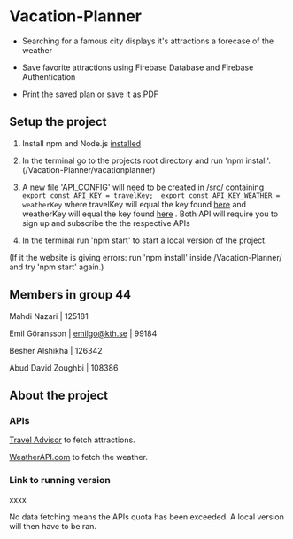 # Vacation-Planner

- Searching for a famous city displays it's attractions a forecase of the weather

- Save favorite attractions using Firebase Database and Firebase Authentication

- Print the saved plan or save it as PDF


## Setup the project

1. Install npm and Node.js [installed](https://docs.npmjs.com/downloading-and-installing-node-js-and-npm)

2. In the terminal go to the projects root directory and run 'npm install'. (/Vacation-Planner/vacationplanner)

4. A new file 'API_CONFIG' will need to be created in /src/ containing ```export const API_KEY = travelKey; 
export const API_KEY_WEATHER = weatherKey``` where travelKey will equal the key found [here](https://rapidapi.com/apidojo/api/travel-advisor) and weatherKey will equal the key found [here](https://rapidapi.com/weatherapi/api/weatherapi-com/pricing) . Both API will require you to sign up and subscribe the the respective APIs 

3. In the terminal run 'npm start' to start a local version of the project. 

(If it the website is giving errors:
run 'npm install' inside /Vacation-Planner/ and try 'npm start' again.)

## Members in group 44
Mahdi Nazari | 125181

Emil Göransson | emilgo@kth.se | 99184

Besher Alshikha | 126342

Abud David Zoughbi | 108386

## About the project

### APIs

[Travel Advisor](https://rapidapi.com/apidojo/api/travel-advisor) to fetch attractions.

[WeatherAPI.com](https://rapidapi.com/weatherapi/api/weatherapi-com/pricing) to fetch the weather.

### Link to running version

xxxx

No data fetching means the APIs quota has been exceeded. A local version will then have to be ran. 


